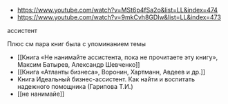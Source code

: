 - https://www.youtube.com/watch?v=MSt6p4fSa2o&list=LL&index=474
- https://www.youtube.com/watch?v=9mkCvh8GDIw&list=LL&index=473

ассистент

Плюс см пара книг была с упоминанием темы

- [[Книга «Не нанимайте ассистента, пока не прочитаете эту книгу», Максим Батырев, Александр Шевченко]]
- [[Книга «Атланты бизнеса», Воронин, Хартманн, Авдеев и др.]]
- Книга Идеальный бизнес-ассистент. Как найти и воспитать надежного помощника (Гарипова Т.И.)
- [[не нанимайе]]